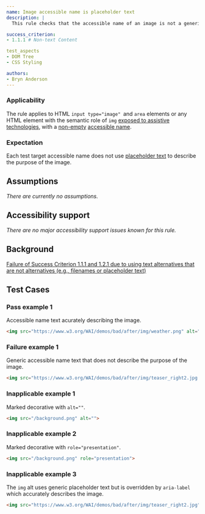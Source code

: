 ```yaml
---
name: Image accessible name is placeholder text
description: |
  This rule checks that the accessible name of an image is not a generic placeholder text.

success_criterion:
- 1.1.1 # Non-text Content

test_aspects
- DOM Tree
- CSS Styling

authors:
- Bryn Anderson
---
```


### Applicability

The rule applies to HTML `input type="image" `and `area` elements or any HTML element with the semantic role of `img` [exposed to assistive technologies](#exposed-to-assistive-technologies), with a [non-empty](#non-empty) [accessible name](#accessible-name).

### Expectation

Each test target accessible name does not use [placeholder text](#placeholder-text) to describe the purpose of the image.

## Assumptions

*There are currently no assumptions.*

## Accessibility support

*There are no major accessibility support issues known for this rule.*

## Background

[Failure of Success Criterion 1.1.1 and 1.2.1 due to using text alternatives that are not alternatives (e.g., filenames or placeholder text)](https://www.w3.org/TR/WCAG20-TECHS/F30.html)

## Test Cases

### Pass example 1

Accessible name text acurately describing the image.

```html
<img src="https://www.w3.org/WAI/demos/bad/after/img/weather.png" alt="sun amd cloud weather graphic">
```

### Failure example 1

Generic accessible name text that does not describe the purpose of the image.

```html
<img src="https://www.w3.org/WAI/demos/bad/after/img/teaser_right2.jpg.png" alt="image">
```

### Inapplicable example 1

Marked decorative with `alt=""`.

```html
<img src="/background.png" alt="">
```

### Inapplicable example 2

Marked decorative with `role="presentation"`.

```html
<img src="/background.png" role="presentation">
```

### Inapplicable example 3

The `img` alt uses generic placeholder text but is overridden by `aria-label` which accurately describes the image.

```html
<img src="https://www.w3.org/WAI/demos/bad/after/img/teaser_right2.jpg" alt="image" aria-label="modanna lily">
```
